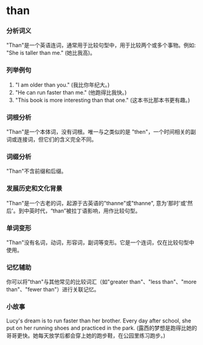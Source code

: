 # than

### 分析词义

  

"Than"是一个英语连词，通常用于比较句型中，用于比较两个或多个事物。例如: "She is taller than me." (她比我高)。

  

### 列举例句

  

1.  "I am older than you." (我比你年纪大。)
2.  "He can run faster than me." (他跑得比我快。)
3.  "This book is more interesting than that one." (这本书比那本书更有趣。)

  

### 词根分析

  

"Than"是一个本体词，没有词根。唯一与之类似的是 "then"，一个时间相关的副词或连接词，但它们的含义完全不同。

  

### 词缀分析

  

"Than"不含前缀和后缀。

  

### 发展历史和文化背景

  

"Than"是一个古老的词，起源于古英语的"thanne"或"thanne", 意为'那时'或'然后'。到中英时代，“than”被拉丁语影响，用作比较句型。

  

### 单词变形

  

"Than"没有名词，动词，形容词，副词等变形。它是一个连词，仅在比较句型中使用。

  

### 记忆辅助

  

你可以将"than"与其他常见的比较词汇（如"greater than"、"less than"、"more than"、"fewer than"）进行关联记忆。

  

### 小故事

  

Lucy's dream is to run faster than her brother. Every day after school, she put on her running shoes and practiced in the park. (露西的梦想是跑得比她的哥哥更快。她每天放学后都会穿上她的跑步鞋，在公园里练习跑步。)
